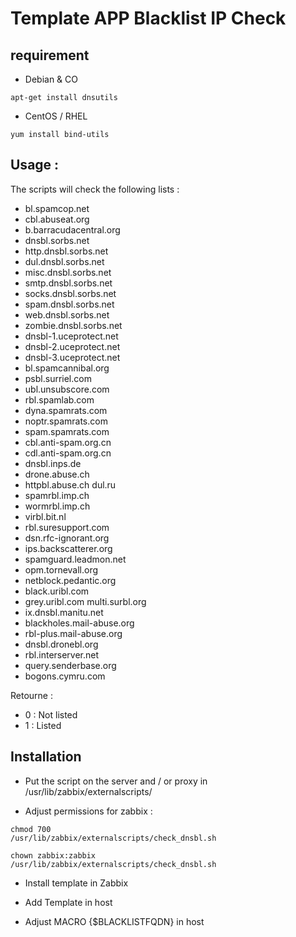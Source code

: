 # Template APP Blacklist IP Check

## requirement

 - Debian & CO

<code>apt-get install dnsutils</code>

 - CentOS / RHEL

<code>yum install bind-utils</code>

## Usage : 

The scripts will check the following lists :

  - bl.spamcop.net
  - cbl.abuseat.org
  - b.barracudacentral.org
  - dnsbl.sorbs.net
  - http.dnsbl.sorbs.net 
  - dul.dnsbl.sorbs.net 
  - misc.dnsbl.sorbs.net 
  - smtp.dnsbl.sorbs.net 
  - socks.dnsbl.sorbs.net 
  - spam.dnsbl.sorbs.net 
  - web.dnsbl.sorbs.net 
  - zombie.dnsbl.sorbs.net 
  - dnsbl-1.uceprotect.net 
  - dnsbl-2.uceprotect.net 
  - dnsbl-3.uceprotect.net 
  - bl.spamcannibal.org 
  - psbl.surriel.com 
  - ubl.unsubscore.com 
  - rbl.spamlab.com 
  - dyna.spamrats.com 
  - noptr.spamrats.com 
  - spam.spamrats.com 
  - cbl.anti-spam.org.cn 
  - cdl.anti-spam.org.cn 
  - dnsbl.inps.de 
  - drone.abuse.ch 
  - httpbl.abuse.ch dul.ru 
  - spamrbl.imp.ch 
  - wormrbl.imp.ch 
  - virbl.bit.nl 
  - rbl.suresupport.com 
  - dsn.rfc-ignorant.org 
  - ips.backscatterer.org 
  - spamguard.leadmon.net 
  - opm.tornevall.org 
  - netblock.pedantic.org 
  - black.uribl.com 
  - grey.uribl.com multi.surbl.org 
  - ix.dnsbl.manitu.net 
  - blackholes.mail-abuse.org 
  - rbl-plus.mail-abuse.org 
  - dnsbl.dronebl.org 
  - rbl.interserver.net 
  - query.senderbase.org 
  - bogons.cymru.com

Retourne : 
 - 0 : Not listed
 - 1 : Listed 


## Installation
 - Put the script on the server and / or proxy in /usr/lib/zabbix/externalscripts/

 - Adjust permissions for zabbix : 

<code>chmod 700 /usr/lib/zabbix/externalscripts/check_dnsbl.sh</code>

<code>chown zabbix:zabbix /usr/lib/zabbix/externalscripts/check_dnsbl.sh</code>

 - Install template in Zabbix

 - Add Template in host 

 - Adjust MACRO {$BLACKLISTFQDN} in host

